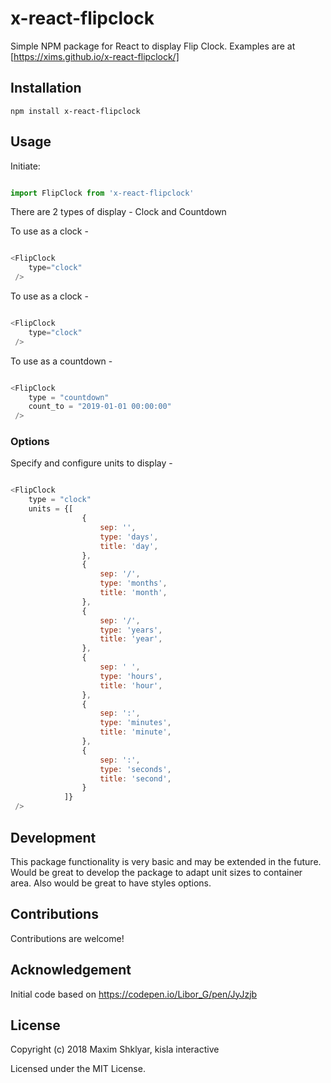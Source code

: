 # x-react-flipclock

Simple NPM package for React to display Flip Clock. 
Examples are at [https://xims.github.io/x-react-flipclock/]


## Installation

`npm install x-react-flipclock`


## Usage

Initiate:
```js

import FlipClock from 'x-react-flipclock'

```

There are 2 types of display - Clock and Countdown 

To use as a clock - 
```js

<FlipClock
	type="clock"
 />

```


To use as a clock - 
```js

<FlipClock
	type="clock"
 />

```


To use as a countdown - 
```js

<FlipClock 
	type = "countdown"
	count_to = "2019-01-01 00:00:00"
 />

```


### Options

Specify and configure units to display - 
```js

<FlipClock 
	type = "clock"
	units = {[
				{
					sep: '',
					type: 'days',
					title: 'day',
				},
				{
					sep: '/',
					type: 'months',
					title: 'month',
				},
				{
					sep: '/',
					type: 'years',
					title: 'year',
				},
				{
					sep: ' ',
					type: 'hours',
					title: 'hour',
				},
				{
					sep: ':',
					type: 'minutes',
					title: 'minute',
				},
				{
					sep: ':',
					type: 'seconds',
					title: 'second',
				}
			]}
 />

```


## Development

This package functionality is very basic and may be extended in the future.
Would be great to develop the package to adapt unit sizes to container area.
Also would be great to have styles options.


## Contributions

Contributions are welcome!


## Acknowledgement

Initial code based on https://codepen.io/Libor_G/pen/JyJzjb


## License

Copyright (c) 2018 Maxim Shklyar, kisla interactive

Licensed under the MIT License.